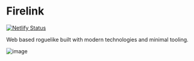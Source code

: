 # Firelink
[![Netlify Status](https://api.netlify.com/api/v1/badges/e8d9d98f-939c-4d59-8a5f-64581e41b67f/deploy-status)](https://app.netlify.com/sites/firelink/deploys)

Web based roguelike built with modern technologies and minimal tooling.

![image](https://user-images.githubusercontent.com/1266011/141679991-4814faf6-37bb-42e9-b8ed-b1fa38db7456.png)
